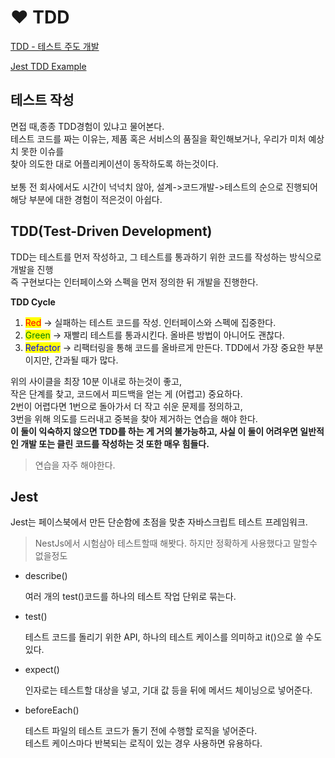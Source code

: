 # ❤ TDD

[TDD - 테스트 주도 개발](https://github.com/ahastudio/til/blob/main/agile/test-driven-development.md)

[Jest TDD Example](https://github.com/ahastudio/til/blob/main/jest/20201204-simple-tdd-example.md)

## 테스트 작성

면접  때,종종 TDD경험이 있냐고 물어본다.\
테스트 코드를 짜는 이유는, 제품 혹은 서비스의 품질을 확인해보거나, 우리가 미처 예상치 못한 이슈를\
찾아 의도한 대로 어플리케이션이 동작하도록 하는것이다.\
\
보통 전 회사에서도 시간이 넉넉치 않아, 설계->코드개발->테스트의 순으로 진행되어\
해당 부분에 대한 경험이 적은것이 아쉽다.



## TDD(Test-Driven Development)

TDD는 테스트를 먼저 작성하고, 그 테스트를 통과하기 위한 코드를 작성하는 방식으로 개발을 진행\
즉 구현보다는 인터페이스와 스펙을 먼저 정의한 뒤 개발을 진행한다.

**TDD Cycle**

1. <mark style="color:red;">Red</mark> → 실패하는 테스트 코드를 작성. 인터페이스와 스펙에 집중한다.
2. <mark style="color:green;">Green</mark> → 재빨리 테스트를 통과시킨다. 올바른 방법이 아니어도 괜찮다.
3. <mark style="color:blue;">Refactor</mark> → 리팩터링을 통해 코드를 올바르게 만든다. TDD에서 가장 중요한 부분이지만, 간과될 때가 많다.

위의 사이클을 최장 10분 이내로 하는것이 좋고, \
작은 단계를 찾고, 코드에서 피드백을 얻는 게 (어렵고) 중요하다. \
2번이 어렵다면 1번으로 돌아가서 더 작고 쉬운 문제를 정의하고, \
3번을 위해 의도를 드러내고 중복을 찾아 제거하는 연습을 해야 한다. \
**이 둘이 익숙하지 않으면 TDD를 하는 게 거의 불가능하고, 사실 이 둘이 어려우면 일반적인 개발 또는 클린 코드를 작성하는 것 또한 매우 힘들다.**

> 연습을 자주 해야한다.

## Jest

Jest는 페이스북에서 만든 단순함에 초점을 맞춘 자바스크립트 테스트 프레임워크.

> NestJs에서 시험삼아 테스트할때 해봣다. 하지만 정확하게 사용했다고 말할수 없을정도

*   describe()

    여러 개의 test()코드를 하나의 테스트 작업 단위로 묶는다.
*   test()

    테스트 코드를 돌리기 위한 API, 하나의 테스트 케이스를 의미하고 it()으로 쓸 수도 있다.
*   expect()

    인자로는 테스트할 대상을 넣고, 기대 값 등을 뒤에 메서드 체이닝으로 넣어준다.
*   beforeEach()

    테스트 파일의 테스트 코드가 돌기 전에 수행할 로직을 넣어준다.\
    테스트 케이스마다 반복되는 로직이 있는 경우 사용하면 유용하다.

